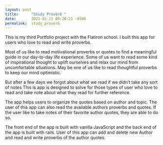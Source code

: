 ```yaml
---
layout: post
title:      "Study Proverb "
date:       2021-01-11 09:20:21 -0500
permalink:  study_proverb
---
```



This is my third Portfolio project with the Flatiron school. I built this app for users who love to read and write proverbs. 

Most of us like to read motivational proverbs or quotes to find a meaningful guide in our day-to-day life experience. Some of us want to read some kind of inspirational thought to uplift ourselves and relax our mind from uncomfortable situations. May be one of us like to read thoughtful proverbs to keep our mind optimistic. 

But after a few days we forgot about what we read if we didn’t take any sort of notes This is app is designed to solve for those types of user who love to read and take note about what they read for further reference.

The app helps users to organize the quotes based on author and topic. The user of this app can also read the available authors proverbs and quotes. If the user like to take notes of their favorite author quotes, they are able to do so. 

The front end of the app is built with vanilla JavaScript and the back end of the app is built with rails. User of this app can add and delete new Author and read and write proverbs of the author quotes. 
